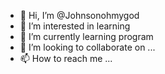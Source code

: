 - 👋 Hi, I’m @Johnsonohmygod
- 👀 I’m interested in learning
- 🌱 I’m currently learning program
- 💞️ I’m looking to collaborate on ...
- 📫 How to reach me ...

<!---
Johnsonohmygod/Johnsonohmygod is a ✨ special ✨ repository because its `README.md` (this file) appears on your GitHub profile.
You can click the Preview link to take a look at your changes.
--->
